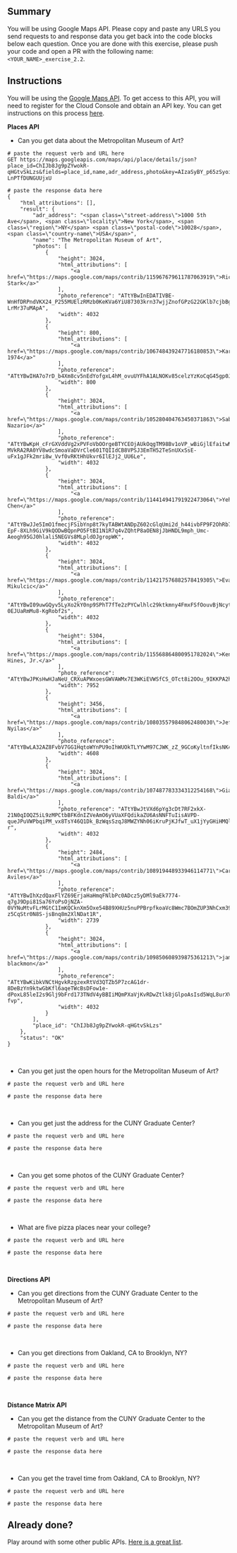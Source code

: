 ## Summary
You will be using Google Maps API. Please copy and paste any URLS you send requests to and response data you get back into the code blocks below each question. Once you are done with this exercise, please push your code and open a PR with the following name: `<YOUR_NAME>_exercise_2.2`.

## Instructions
You will be using the [Google Maps API](https://developers.google.com/maps/documentation). To get access to this API, you will need to register for the Cloud Console and obtain an API key. You can get instructions on this process [here](https://developers.google.com/maps/gmp-get-started).


**Places API**

- Can you get data about the Metropolitan Museum of Art?
```
# paste the request verb and URL here
GET https://maps.googleapis.com/maps/api/place/details/json?place_id=ChIJb8Jg9pZYwokR-qHGtvSkLzs&fields=place_id,name,adr_address,photo&key=AIzaSyBY_p65zSyoiIcnrd6e-LnPTfDUNGUUjxU
```
```
# paste the response data here
{
    "html_attributions": [],
    "result": {
        "adr_address": "<span class=\"street-address\">1000 5th Ave</span>, <span class=\"locality\">New York</span>, <span class=\"region\">NY</span> <span class=\"postal-code\">10028</span>, <span class=\"country-name\">USA</span>",
        "name": "The Metropolitan Museum of Art",
        "photos": [
            {
                "height": 3024,
                "html_attributions": [
                    "<a href=\"https://maps.google.com/maps/contrib/115967679611787063919\">Richard Stark</a>"
                ],
                "photo_reference": "ATtYBwInEDATIVBE-WnHfDRPndVKX24_P255MUElzRMzb0KeKVa6YiU87303krn37wjjZnofGPzG22GKlb7cjbBgcOqC0oFXMZKKkadmD64N3uoESJrsGUWMb6zIZI2eClL00KQ30U9b2nJaAG8ns87y92AsxKFeVxnvEf2a-LrMr37uMApA",
                "width": 4032
            },
            {
                "height": 800,
                "html_attributions": [
                    "<a href=\"https://maps.google.com/maps/contrib/106748439247716180853\">Karl 1974</a>"
                ],
                "photo_reference": "ATtYBwIHA7o7rD_b4Xm8cv5nEdYofgxL4hM_ovuUYFhA1ALNOKv85celzYzKoCqG45gp0JVa1c5U4Bi5sMQM2csI4AlA4mPl6XGcknUC7VCGznHXNVCaJyB2iVuue6BbeKrlmh3bKTOEK3aiJVM56KytmXLfL3WdhF_jMbSK0612rRR0uvmP",
                "width": 800
            },
            {
                "height": 3024,
                "html_attributions": [
                    "<a href=\"https://maps.google.com/maps/contrib/105280404763450371863\">Sabrina Nazario</a>"
                ],
                "photo_reference": "ATtYBwKpH_cFrGXVddVg2xPVFoVbOOrgeBTYCEOjAUkOqgTM98Bv1oVP_wBiGjlEfaitwMRgwHKmy-MVkRA2RA0YV8wdcSmoaVaDVrCle601TQIIdCB8VPSJ3EmTH52TeSnUXxSsE-uFx1gJFk2mri8w_Vvf0vRKtHhUkvr6IlEJj2_UU6Le",
                "width": 4032
            },
            {
                "height": 3024,
                "html_attributions": [
                    "<a href=\"https://maps.google.com/maps/contrib/114414941791922473064\">YehHsiang Chen</a>"
                ],
                "photo_reference": "ATtYBwJJe5ImO1fmecjFSibYnp8t7kyTABWtANDpZ602cGlqUmi2d_h44ivbFP9F2OhRb71GSQwq17Yg-EpF-8XLh9GiV9kQODwBQpnPO5FtBI1N1R7q4vZQhtP8aOEN8jJbHNDL9mph_Umc-Aeogh95GJ0hlali5NEGVs8MLpldOJgropWK",
                "width": 4032
            },
            {
                "height": 3024,
                "html_attributions": [
                    "<a href=\"https://maps.google.com/maps/contrib/114217576882578419305\">Eva Mikulcic</a>"
                ],
                "photo_reference": "ATtYBwI09uwGQyv5LyXo2kY0np9SPhT7fTe2zPYCwlhlc29ktkmny4FmxFSfOouvBjNcytDJoMDDdox1bfBb7HTHwxGoPtLzIKh3mRyTnK_H3RcMd4Y7jgwsClYL4ta1GOjiERPj86h0gnS6fRPhejTWyEn6jstn-0EJUaRmMu8-KgRobf2s",
                "width": 4032
            },
            {
                "height": 5304,
                "html_attributions": [
                    "<a href=\"https://maps.google.com/maps/contrib/115568864800951782024\">Kenneth Hines, Jr.</a>"
                ],
                "photo_reference": "ATtYBwJPKsHwHJaNeU_CRXuAPWxoesGWVAWMx7E3WKiEVWSfCS_OTct8i2OOu_9IKKPA2h0awl5vCLeYChkGjEvIMH_9TPpzdTrs66FLB6HpOD8Tc_0EMupryw6hJoHXKUltKbPJo6b9SSL66zu8OfMudyRxcsPlVj89xSb_JM_ZwFbe58vW",
                "width": 7952
            },
            {
                "height": 3456,
                "html_attributions": [
                    "<a href=\"https://maps.google.com/maps/contrib/108035579848062480030\">Jefferson Nyilas</a>"
                ],
                "photo_reference": "ATtYBwLA32AZ8FvbV7GG1HqtoWYnPU9oIhWUOkTLYYwM97CJWK_zZ_9GCoKyltnfIksNK4G6AN1HuRdDEAdSsPxwGGekIIWS1O7s1vZjFhox0PYIAVdWrfKlRTnxRiuTosdDl7clEB43NtseM2Zz6Ee4JWpwV1jscDa2w7B6ONbYa40H7lSM",
                "width": 4608
            },
            {
                "height": 3024,
                "html_attributions": [
                    "<a href=\"https://maps.google.com/maps/contrib/107487783334312254168\">Giada Baldi</a>"
                ],
                "photo_reference": "ATtYBwJtVXd6pYg3cDt7RF2xkX-21N0qIOQZ5iL9zMPCtbBFKdnIZVeAmO6yVUaXFQdikaZU6AsNNFTuIisAVPD-queJPuVWPbqiPM_vx8TsY46Q1Dk_BzWqsSzqJ8MWZYNh06iKruPjKJfwT_uX1jYyGHiHMQl0ScbHtEyrH0Yql_phs4-r",
                "width": 4032
            },
            {
                "height": 2484,
                "html_attributions": [
                    "<a href=\"https://maps.google.com/maps/contrib/108919448933946114771\">Carlos Aviles</a>"
                ],
                "photo_reference": "ATtYBwIhXzdQaxFlYZ69ErjaHaHmqFNlbPc0ADcz5yDMl9aEk7774-q7gJ9Dpi81Sa76YoPsOjNZA-0VYNuMtvFLrMGtC1ImKQCknXm5Oxe54B89XHUz5nuPPBrpfkoaVc8Wmc7BOmZUP3NhCxm39_k-z5CqStr0N8S-jsBnq8m2XlNDat1R",
                "width": 2739
            },
            {
                "height": 3024,
                "html_attributions": [
                    "<a href=\"https://maps.google.com/maps/contrib/109850608939875361213\">jamil blackmon</a>"
                ],
                "photo_reference": "ATtYBwKibkVNCtHgvkRzgzexRtVd3QTZb5P7zcAG1dr-8DeBzYn9ktwGbKfl6aqeTWcBsDFow1e-dPoxL85leI2s9Glj9bFrd173TNdV4yBBIiMQmPXaVjKvRDwZtlk8jGlpoAsIsd5WqL8urXVuHHsHxjSsOwqBMgACB1_4B5cnc4ZC-fvp",
                "width": 4032
            }
        ],
        "place_id": "ChIJb8Jg9pZYwokR-qHGtvSkLzs"
    },
    "status": "OK"
}
```
<br>

- Can you get just the open hours for the Metropolitan Museum of Art?
```
# paste the request verb and URL here
```
```
# paste the response data here
```
<br>

- Can you get just the address for the CUNY Graduate Center?
```
# paste the request verb and URL here
```
```
# paste the response data here
```
<br>

- Can you get some photos of the CUNY Graduate Center?
```
# paste the request verb and URL here
```
```
# paste the response data here
```
<br>

- What are five pizza places near your college?
```
# paste the request verb and URL here
```
```
# paste the response data here
```
<br>

**Directions API**
- Can you get directions from the CUNY Graduate Center to the Metropolitan Museum of Art?
```
# paste the request verb and URL here
```
```
# paste the response data here
```
<br>

- Can you get directions from Oakland, CA to Brooklyn, NY?
```
# paste the request verb and URL here
```
```
# paste the response data here
```
<br>

**Distance Matrix API**
- Can you get the distance from the CUNY Graduate Center to the Metropolitan Museum of Art?
```
# paste the request verb and URL here
```
```
# paste the response data here
```
<br>

- Can you get the travel time from Oakland, CA to Brooklyn, NY?
```
# paste the request verb and URL here
```
```
# paste the response data here
```

## Already done?
Play around with some other public APIs. [Here is a great list](https://github.com/public-apis/public-apis).
